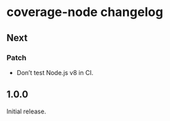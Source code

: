 # coverage-node changelog

## Next

### Patch

- Don’t test Node.js v8 in CI.

## 1.0.0

Initial release.
